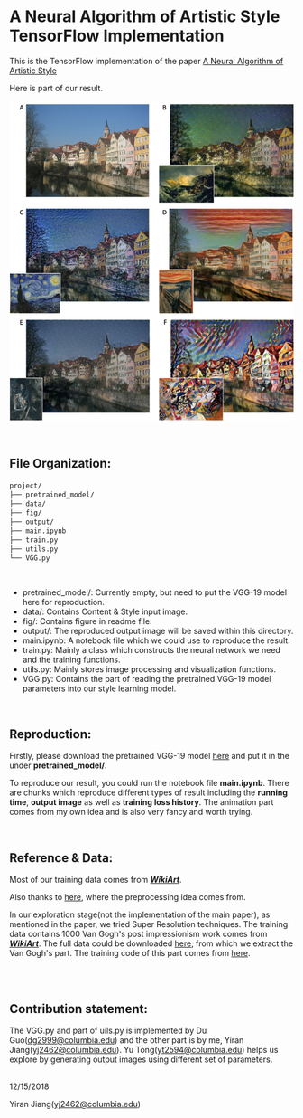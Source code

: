 A Neural Algorithm of Artistic Style TensorFlow Implementation
==========================

This is the TensorFlow implementation of the paper [A Neural Algorithm of Artistic Style](https://arxiv.org/abs/1508.06576)


Here is part of our result.

![image](fig/3.jpg)

<br>

## File Organization:

```
project/
├── pretrained_model/
├── data/
├── fig/
├── output/
├── main.ipynb
├── train.py
├── utils.py
└── VGG.py
```
<br>

- pretrained_model/: Currently empty, but need to put the VGG-19 model here for reproduction.
- data/: Contains Content & Style input image.
- fig/: Contains figure in readme file.
- output/: The reproduced output image will be saved within this directory.
- main.ipynb: A notebook file which we could use to reproduce the result.
- train.py: Mainly a class which constructs the neural network we need and the training functions.
- utils.py: Mainly stores image processing and visualization functions.
- VGG.py: Contains the part of reading the pretrained VGG-19 model parameters into our style learning model.


<br>

## Reproduction:

Firstly, please download the pretrained VGG-19 model [here](http://www.vlfeat.org/matconvnet/models/beta16/imagenet-vgg-verydeep-19.mat) and put it in the under **pretrained_model/**.

To reproduce our result, you could run the notebook file **main.ipynb**. There are chunks which reproduce different types of result including the **running time**, **output image** as well as **training loss history**. The animation part comes from my own idea and is also very fancy and worth trying.

<br>


## Reference & Data:

Most of our training data comes from [***WikiArt***](https://www.wikiart.org).

Also thanks to [here](https://github.com/anishathalye/neural-style), where the preprocessing idea comes from. 

In our exploration stage(not the implementation of the main paper), as mentioned in the paper, we tried Super Resolution techniques. The training data contains 1000 Van Gogh's post impressionism work comes from [***WikiArt***](https://www.wikiart.org). The full data could be downloaded [here](https://github.com/cs-chan/ArtGAN/tree/master/WikiArt%20Dataset), from which we extract the Van Gogh's part. The training code of this part comes from [here](https://github.com/TZstatsADS/Fall2018-Proj3-Sec1-grp1). 

<br>
<br>


## Contribution statement:

The VGG.py and part of uils.py is implemented by Du Guo(<dg2999@columbia.edu>) and the other part is by me, Yiran Jiang(<yj2462@columbia.edu>). Yu Tong(<yt2594@columbia.edu>) helps us explore by generating output images using different set of parameters.
<br>
<br>

12/15/2018

Yiran Jiang(<yj2462@columbia.edu>)
